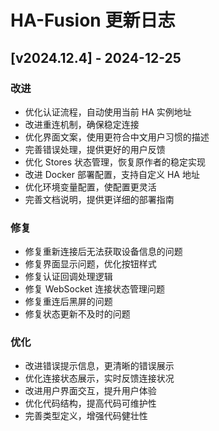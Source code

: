 # HA-Fusion 更新日志

## [v2024.12.4] - 2024-12-25

### 改进
- 优化认证流程，自动使用当前 HA 实例地址
- 改进重连机制，确保稳定连接
- 优化界面文案，使用更符合中文用户习惯的描述
- 完善错误处理，提供更好的用户反馈
- 优化 Stores 状态管理，恢复原作者的稳定实现
- 改进 Docker 部署配置，支持自定义 HA 地址
- 优化环境变量配置，使配置更灵活
- 完善文档说明，提供更详细的部署指南

### 修复
- 修复重新连接后无法获取设备信息的问题
- 修复界面显示问题，优化按钮样式
- 修复认证回调处理逻辑
- 修复 WebSocket 连接状态管理问题
- 修复重连后黑屏的问题
- 修复状态更新不及时的问题

### 优化
- 改进错误提示信息，更清晰的错误展示
- 优化连接状态展示，实时反馈连接状况
- 改进用户界面交互，提升用户体验
- 优化代码结构，提高代码可维护性
- 完善类型定义，增强代码健壮性 